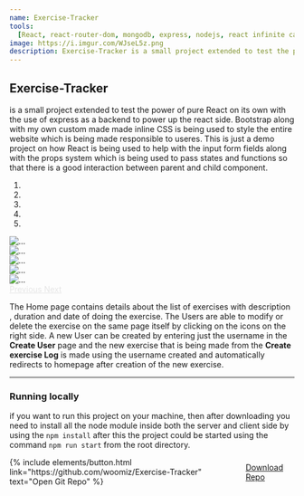 ```yaml
---
name: Exercise-Tracker
tools:
  [React, react-router-dom, mongodb, express, nodejs, react infinite calendar]
image: https://i.imgur.com/WJseL5z.png
description: Exercise-Tracker is a small project extended to test the power of pure React on its own with the use of express as a backend to power up the react side and bootstrap to effectively style it.
---
```


## Exercise-Tracker

is a small project extended to test the power of pure React on its own with the use of express as a backend to power up the react side. Bootstrap along with my own custom made made inline CSS is being used to style the entire website which is being made responsible to useres. This is just a demo project on how React is being used to help with the input form fields along with the props system which is being used to pass states and functions so that there is a good interaction between parent and child component.

<style>
.carousel-control-next,
.carousel-control-prev {
    filter: invert(100%);
}
.wow a{
  margin:0px 20px;
}
</style>
<div id="carouselExampleIndicators" class="carousel slide" data-ride="carousel">
  <ol class="carousel-indicators">
    <li data-target="#carouselExampleIndicators" data-slide-to="0" class="active"></li>
    <li data-target="#carouselExampleIndicators" data-slide-to="1"></li>
    <li data-target="#carouselExampleIndicators" data-slide-to="2"></li>
    <li data-target="#carouselExampleIndicators" data-slide-to="3"></li>
    <li data-target="#carouselExampleIndicators" data-slide-to="4"></li>
  </ol>
  <div class="carousel-inner">
    <div class="carousel-item active">
      <img src="https://i.imgur.com/1QhBfEj.png" class="d-block w-85" alt="...">
    </div>
    <div class="carousel-item">
      <img src="https://i.imgur.com/7hbb2LW.png" class="d-block w-85" alt="...">
    </div>
    <div class="carousel-item">
      <img src="https://i.imgur.com/GzKi7Al.png" class="d-block w-85" alt="...">
    </div>
    <div class="carousel-item">
      <img src="https://i.imgur.com/HoP1vgx.png" class="d-block w-85" alt="...">
    </div>
    <div class="carousel-item">
      <img src="https://i.imgur.com/WJseL5z.png" class="d-block w-85" alt="...">
    </div>
  </div>
  <a class="carousel-control-prev" href="#carouselExampleIndicators" role="button" data-slide="prev">
    <span class="carousel-control-prev-icon" aria-hidden="true"></span>
    <span class="sr-only">Previous</span>
  </a>
  <a class="carousel-control-next" href="#carouselExampleIndicators" role="button" data-slide="next">
    <span class="carousel-control-next-icon" aria-hidden="true"></span>
    <span class="sr-only">Next</span>
  </a>
</div>

The Home page contains details about the list of exercises with description , duration and date of doing the exercise. The Users are able to modify or delete the exercise on the same page itself by clicking on the icons on the right side. A new User can be created by entering just the username in the **Create User** page and the new exercise that is being made from the **Create exercise Log** is made using the username created and automatically redirects to homepage after creation of the new exercise.

---

### Running locally

if you want to run this project on your machine, then after downloading you need to install all the node module inside both the server and client side by using the `npm install` after this the project could be started using the command `npm run start` from the root directory.

<p style="display:flex; align-items:center; justify-content:center;" class="wow">
{% include elements/button.html link="https://github.com/woomiz/Exercise-Tracker" text="Open Git Repo" %}
<a class="github-button" href="https://github.com/woomiz/Exercise-Tracker/archive/master.zip" data-color-scheme="no-preference: dark; light: light; dark: dark;" data-icon="octicon-cloud-download" data-size="large" aria-label="Download woomiz/Exercise-Tracker on GitHub">Download Repo</a>
</p>
